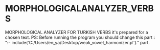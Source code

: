 # MORPHOLOGICALANALYZER_VERBS
MORPHOLOGICAL ANALYZER FOR TURKISH VERBS
it's prepared for a chosen text.
PS: Before running the program you should change this part :
 ":- include('C:/Users/en_ya/Desktop/weak_vowel_harmonizer.pl')." part.
